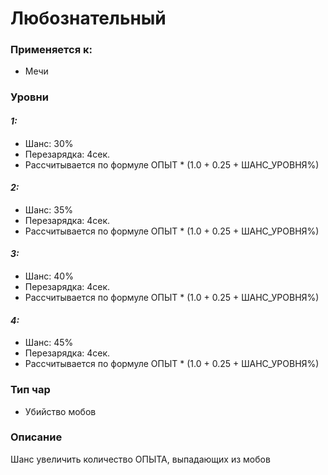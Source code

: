 # Любознательный

### Применяется к:

* Мечи

### Уровни

#### _1:_&#x20;

* Шанс: 30%
* Перезарядка:  4сек.
* Рассчитывается по формуле ОПЫТ \* (1.0 + 0.25 + ШАНС\_УРОВНЯ%)

#### _2:_

* Шанс: 35%
* Перезарядка:  4сек.&#x20;
* Рассчитывается по формуле ОПЫТ \* (1.0 + 0.25 + ШАНС\_УРОВНЯ%)

#### _3:_&#x20;

* Шанс: 40%
* Перезарядка:  4сек.
* Рассчитывается по формуле ОПЫТ \* (1.0 + 0.25 + ШАНС\_УРОВНЯ%)

#### _4:_

* Шанс: 45%
* Перезарядка:  4сек.&#x20;
* Рассчитывается по формуле ОПЫТ \* (1.0 + 0.25 + ШАНС\_УРОВНЯ%)

### Тип чар

* Убийство мобов

### Описание&#x20;

Шанс увеличить количество ОПЫТА, выпадающих из мобов
